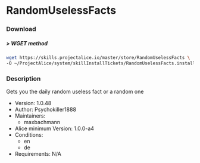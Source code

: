 # RandomUselessFacts

### Download

##### > WGET method
```bash
wget https://skills.projectalice.io/master/store/RandomUselessFacts \
-O ~/ProjectAlice/system/skillInstallTickets/RandomUselessFacts.install
```

### Description
Gets you the daily random useless fact or a random one

- Version: 1.0.48
- Author: Psychokiller1888
- Maintainers:
  - maxbachmann
- Alice minimum Version: 1.0.0-a4
- Conditions:
  - en
  - de
- Requirements: N/A
